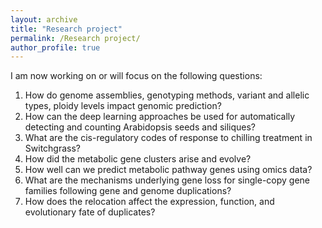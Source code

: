 ```yaml
---
layout: archive
title: "Research project"
permalink: /Research project/
author_profile: true
---
```


I am now working on or will focus on the following questions:

1. How do genome assemblies, genotyping methods, variant and allelic types, ploidy levels impact genomic prediction?
2. How can the deep learning approaches be used for automatically detecting and counting Arabidopsis seeds and siliques?
3. What are the cis-regulatory codes of response to chilling treatment in Switchgrass?
4. How did the metabolic gene clusters arise and evolve?
5. How well can we predict metabolic pathway genes using omics data?
6. What are the mechanisms underlying gene loss for single-copy gene families following gene and genome duplications?
7. How does the relocation affect the expression, function, and evolutionary fate of duplicates?


